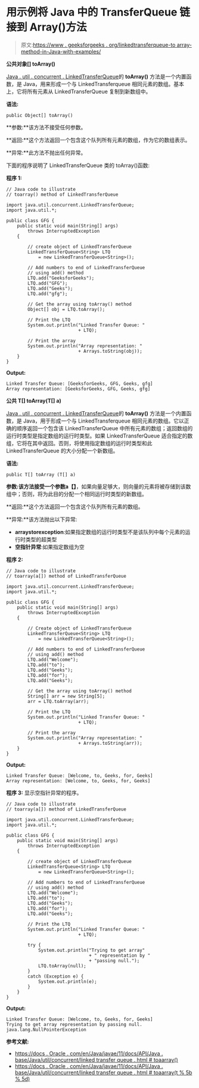 # 用示例将 Java 中的 TransferQueue 链接到 Array()方法

> 原文:[https://www . geeksforgeeks . org/linkedtransferqueue-to array-method-in-Java-with-examples/](https://www.geeksforgeeks.org/linkedtransferqueue-toarray-method-in-java-with-examples/)

**公共对象[] toArray()**

[Java . util . concurrent . LinkedTransferQueue](https://www.geeksforgeeks.org/linkedtransferqueue-in-java-with-examples/)的 **toArray()** 方法是一个内置函数，是 Java，用来形成一个与 LinkedTransferqueue 相同元素的数组。基本上，它将所有元素从 LinkedTransferQueue 复制到新数组中。

**语法:**

```
public Object[] toArray()
```

**参数:**该方法不接受任何参数。

**返回:**这个方法返回一个包含这个队列所有元素的数组，作为它的数组表示。

**异常:**此方法不抛出任何异常。

下面的程序说明了 LinkedTransferQueue 类的 toArray()函数:

**程序 1:**

```
// Java code to illustrate
// toarray() method of LinkedTransferQueue

import java.util.concurrent.LinkedTransferQueue;
import java.util.*;

public class GFG {
    public static void main(String[] args)
        throws InterruptedException
    {

        // create object of LinkedTransferQueue
        LinkedTransferQueue<String> LTQ
            = new LinkedTransferQueue<String>();

        // Add numbers to end of LinkedTransferQueue
        // using add() method
        LTQ.add("GeeksforGeeks");
        LTQ.add("GFG");
        LTQ.add("Geeks");
        LTQ.add("gfg");

        // Get the array using toArray() method
        Object[] obj = LTQ.toArray();

        // Print the LTQ
        System.out.println("Linked Transfer Queue: "
                           + LTQ);

        // Print the array
        System.out.println("Array representation: "
                           + Arrays.toString(obj));
    }
}
```

**Output:**

```
Linked Transfer Queue: [GeeksforGeeks, GFG, Geeks, gfg]
Array representation: [GeeksforGeeks, GFG, Geeks, gfg]

```

**公共 T[] toArray(T[] a)**

[Java . util . concurrent . LinkedTransferQueue](https://www.geeksforgeeks.org/linkedtransferqueue-in-java-with-examples/)的 **toArray()** 方法是一个内置函数，是 Java，用于形成一个与 LinkedTransferqueue 相同元素的数组。它以正确的顺序返回一个包含该 LinkedTransferQueue 中所有元素的数组；返回数组的运行时类型是指定数组的运行时类型。如果 LinkedTransferQueue 适合指定的数组，它将在其中返回。否则，将使用指定数组的运行时类型和此 LinkedTransferQueue 的大小分配一个新数组。

**语法:**

```
public T[] toArray (T[] a)
```

**参数:**该方法接受一个参数**a【】**，如果向量足够大，则向量的元素将被存储到该数组中；否则，将为此目的分配一个相同运行时类型的新数组。

**返回:**这个方法返回一个包含这个队列所有元素的数组。

**异常:**该方法抛出以下异常:

*   **arraystorexception**:如果指定数组的运行时类型不是该队列中每个元素的运行时类型的超类型
*   **空指针异常**:如果指定数组为空

**程序 2:**

```
// Java code to illustrate
// toarray(a[]) method of LinkedTransferQueue

import java.util.concurrent.LinkedTransferQueue;
import java.util.*;

public class GFG {
    public static void main(String[] args)
        throws InterruptedException
    {

        // Create object of LinkedTransferQueue
        LinkedTransferQueue<String> LTQ
            = new LinkedTransferQueue<String>();

        // Add numbers to end of LinkedTransferQueue
        // using add() method
        LTQ.add("Welcome");
        LTQ.add("to");
        LTQ.add("Geeks");
        LTQ.add("for");
        LTQ.add("Geeks");

        // Get the array using toArray() method
        String[] arr = new String[5];
        arr = LTQ.toArray(arr);

        // Print the LTQ
        System.out.println("Linked Transfer Queue: "
                           + LTQ);

        // Print the array
        System.out.println("Array representation: "
                           + Arrays.toString(arr));
    }
}
```

**Output:**

```
Linked Transfer Queue: [Welcome, to, Geeks, for, Geeks]
Array representation: [Welcome, to, Geeks, for, Geeks]

```

**程序 3:** 显示空指针异常的程序。

```
// Java code to illustrate
// toarray(a[]) method of LinkedTransferQueue

import java.util.concurrent.LinkedTransferQueue;
import java.util.*;

public class GFG {
    public static void main(String[] args)
        throws InterruptedException
    {

        // create object of LinkedTransferQueue
        LinkedTransferQueue<String> LTQ
            = new LinkedTransferQueue<String>();

        // Add numbers to end of LinkedTransferQueue
        // using add() method
        LTQ.add("Welcome");
        LTQ.add("to");
        LTQ.add("Geeks");
        LTQ.add("for");
        LTQ.add("Geeks");

        // Print the LTQ
        System.out.println("Linked Transfer Queue: "
                           + LTQ);

        try {
            System.out.println("Trying to get array"
                               + " representation by "
                               + "passing null.");
            LTQ.toArray(null);
        }
        catch (Exception e) {
            System.out.println(e);
        }
    }
}
```

**Output:**

```
Linked Transfer Queue: [Welcome, to, Geeks, for, Geeks]
Trying to get array representation by passing null.
java.lang.NullPointerException

```

**参考文献:**

*   [https://docs . Oracle . com/en/Java/javae/11/docs/API/Java . base/Java/util/concurrent/linked transfer queue . html # toaarray()](https://docs.oracle.com/en/java/javase/11/docs/api/java.base/java/util/concurrent/LinkedTransferQueue.html#toArray())
*   [https://docs . Oracle . com/en/Java/javae/11/docs/API/Java . base/Java/util/concurrent/linked transfer queue . html # toaarray(t % 5b % 5d)](https://docs.oracle.com/en/java/javase/11/docs/api/java.base/java/util/concurrent/LinkedTransferQueue.html#toArray(T%5B%5D))